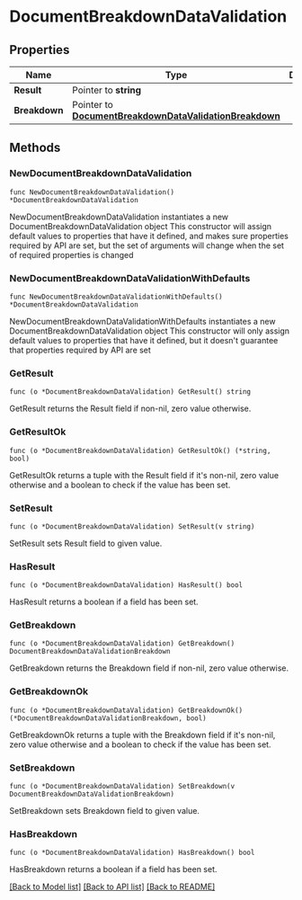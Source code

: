 # DocumentBreakdownDataValidation

## Properties

Name | Type | Description | Notes
------------ | ------------- | ------------- | -------------
**Result** | Pointer to **string** |  | [optional] 
**Breakdown** | Pointer to [**DocumentBreakdownDataValidationBreakdown**](DocumentBreakdownDataValidationBreakdown.md) |  | [optional] 

## Methods

### NewDocumentBreakdownDataValidation

`func NewDocumentBreakdownDataValidation() *DocumentBreakdownDataValidation`

NewDocumentBreakdownDataValidation instantiates a new DocumentBreakdownDataValidation object
This constructor will assign default values to properties that have it defined,
and makes sure properties required by API are set, but the set of arguments
will change when the set of required properties is changed

### NewDocumentBreakdownDataValidationWithDefaults

`func NewDocumentBreakdownDataValidationWithDefaults() *DocumentBreakdownDataValidation`

NewDocumentBreakdownDataValidationWithDefaults instantiates a new DocumentBreakdownDataValidation object
This constructor will only assign default values to properties that have it defined,
but it doesn't guarantee that properties required by API are set

### GetResult

`func (o *DocumentBreakdownDataValidation) GetResult() string`

GetResult returns the Result field if non-nil, zero value otherwise.

### GetResultOk

`func (o *DocumentBreakdownDataValidation) GetResultOk() (*string, bool)`

GetResultOk returns a tuple with the Result field if it's non-nil, zero value otherwise
and a boolean to check if the value has been set.

### SetResult

`func (o *DocumentBreakdownDataValidation) SetResult(v string)`

SetResult sets Result field to given value.

### HasResult

`func (o *DocumentBreakdownDataValidation) HasResult() bool`

HasResult returns a boolean if a field has been set.

### GetBreakdown

`func (o *DocumentBreakdownDataValidation) GetBreakdown() DocumentBreakdownDataValidationBreakdown`

GetBreakdown returns the Breakdown field if non-nil, zero value otherwise.

### GetBreakdownOk

`func (o *DocumentBreakdownDataValidation) GetBreakdownOk() (*DocumentBreakdownDataValidationBreakdown, bool)`

GetBreakdownOk returns a tuple with the Breakdown field if it's non-nil, zero value otherwise
and a boolean to check if the value has been set.

### SetBreakdown

`func (o *DocumentBreakdownDataValidation) SetBreakdown(v DocumentBreakdownDataValidationBreakdown)`

SetBreakdown sets Breakdown field to given value.

### HasBreakdown

`func (o *DocumentBreakdownDataValidation) HasBreakdown() bool`

HasBreakdown returns a boolean if a field has been set.


[[Back to Model list]](../README.md#documentation-for-models) [[Back to API list]](../README.md#documentation-for-api-endpoints) [[Back to README]](../README.md)


